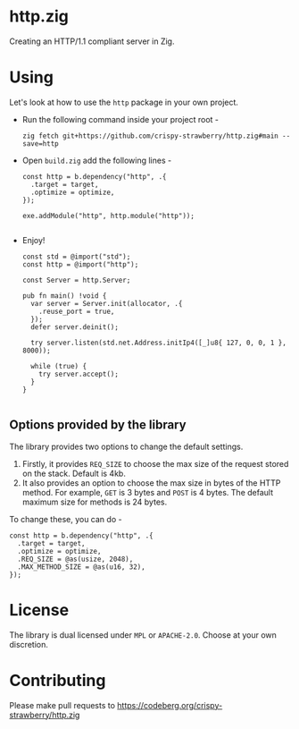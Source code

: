 # http.zig
Creating an HTTP/1.1 compliant server in Zig.

# Using
Let's look at how to use the `http` package in your own project.

+ Run the following command inside your project root - 
  ```
  zig fetch git+https://github.com/crispy-strawberry/http.zig#main --save=http
  ```
+ Open `build.zig` add the following lines -
  ```zig
  const http = b.dependency("http", .{
    .target = target,
    .optimize = optimize,
  });

  exe.addModule("http", http.module("http"));
    
  ```
+ Enjoy!
  ```zig
  const std = @import("std");
  const http = @import("http");

  const Server = http.Server;

  pub fn main() !void {
    var server = Server.init(allocator, .{
      .reuse_port = true,
    });
    defer server.deinit();

    try server.listen(std.net.Address.initIp4([_]u8{ 127, 0, 0, 1 }, 8000));

    while (true) {
      try server.accept();
    }
  }
    
  ```

## Options provided by the library
The library provides two options to change the default settings.
1. Firstly, it provides `REQ_SIZE` to choose the max size of the request stored
   on the stack. Default is 4kb.
2. It also provides an option to choose the max size in bytes of the HTTP
   method. For example, `GET` is 3 bytes and `POST` is 4 bytes. The default
   maximum size for methods is 24 bytes.

To change these, you can do -
```zig
const http = b.dependency("http", .{
  .target = target,
  .optimize = optimize,
  .REQ_SIZE = @as(usize, 2048),
  .MAX_METHOD_SIZE = @as(u16, 32),
});
```

# License
The library is dual licensed under `MPL` or `APACHE-2.0`.
Choose at your own discretion.

# Contributing 
Please make pull requests to https://codeberg.org/crispy-strawberry/http.zig
